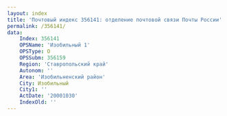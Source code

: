 ```yaml
---
layout: index
title: 'Почтовый индекс 356141: отделение почтовой связи Почты России'
permalink: /356141/
data:
    Index: 356141
    OPSName: 'Изобильный 1'
    OPSType: О
    OPSSubm: 356159
    Region: 'Ставропольский край'
    Autonom: ''
    Area: 'Изобильненский район'
    City: Изобильный
    City1: ''
    ActDate: '20001030'
    IndexOld: ''
---
```

